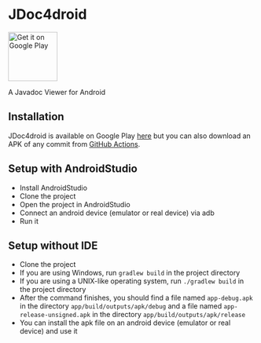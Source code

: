 # JDoc4droid
[<img alt='Get it on Google Play' src='https://play.google.com/intl/en_us/badges/static/images/badges/en_badge_web_generic.png' width='100px'/>](https://play.google.com/store/apps/details?id=io.github.danthe1st.jdoc4droid&pcampaignid=pcampaignidMKT-Other-global-all-co-prtnr-py-PartBadge-Mar2515-1)

A Javadoc Viewer for Android

## Installation
JDoc4droid is available on Google Play [here](https://play.google.com/store/apps/details?id=io.github.danthe1st.jdoc4droid) but you can also download an APK of any commit from [GitHub Actions](https://github.com/danthe1st/JDoc4droid/actions).

## Setup with AndroidStudio
* Install AndroidStudio
* Clone the project
* Open the project in AndroidStudio
* Connect an android device (emulator or real device) via adb
* Run it

## Setup without IDE
* Clone the project
* If you are using Windows, run `gradlew build` in the project directory
* If you are using a UNIX-like operating system, run `./gradlew build` in the project directory
* After the command finishes, you should find a file named `app-debug.apk` in the directory `app/build/outputs/apk/debug`
  and a file named `app-release-unsigned.apk` in the directory `app/build/outputs/apk/release`
* You can install the apk file on an android device (emulator or real device) and use it
